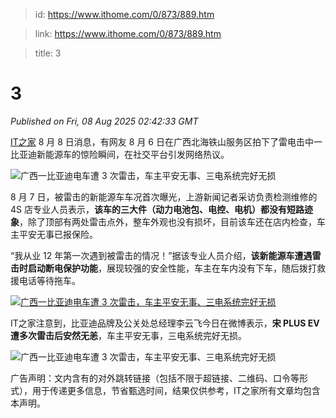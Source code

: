> id: https://www.ithome.com/0/873/889.htm

> link: https://www.ithome.com/0/873/889.htm

> title: 3

# 3
_Published on Fri, 08 Aug 2025 02:42:33 GMT_

[IT之家](https://www.ithome.com/) 8 月 8 日消息，有网友 8 月 6 日在广西北海铁山服务区拍下了雷电击中一比亚迪新能源车的惊险瞬间，在社交平台引发网络热议。

![](https://img.ithome.com/newsuploadfiles/2025/8/dfd6ce81-3416-44fd-9fb9-79ad078fa2f8.jpg?x-bce-process=image/format,f_auto "广西一比亚迪电车遭 3 次雷击，车主平安无事、三电系统完好无损")

8 月 7 日，被雷击的新能源车车况首次曝光，上游新闻记者采访负责检测维修的 4S 店专业人员表示，**该车的三大件（动力电池包、电控、电机）都没有短路迹象**，除了顶部有两处雷击点外，整车外观也没有损坏，目前该车还在店内检查，车主平安无事已报保险。

“我从业 12 年第一次遇到被雷击的情况！”据该专业人员介绍，**该新能源车遭遇雷击时启动断电保护功能**，展现较强的安全性能，车主在车内没有下车，随后拨打救援电话等待拖车。

[![](https://img.ithome.com/newsuploadfiles/2025/8/d737c592-5f7d-4e2d-8771-c137152a1e4a.jpg?x-bce-process=image/format,f_auto "广西一比亚迪电车遭 3 次雷击，车主平安无事、三电系统完好无损")](https://weibo.com/1420157965/PEK8l0551)

IT之家注意到，比亚迪品牌及公关处总经理李云飞今日在微博表示，**宋 PLUS EV 遭多次雷击后安然无恙**，车主平安无事，三电系统完好无损。

![](https://img.ithome.com/newsuploadfiles/2025/8/41941dd5-2d85-4afd-8c2e-f023d0366a24.jpg?x-bce-process=image/format,f_auto "广西一比亚迪电车遭 3 次雷击，车主平安无事、三电系统完好无损")

广告声明：文内含有的对外跳转链接（包括不限于超链接、二维码、口令等形式），用于传递更多信息，节省甄选时间，结果仅供参考，IT之家所有文章均包含本声明。
